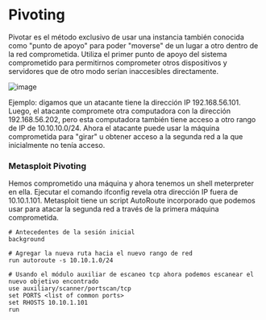# Pivoting
Pivotar es el método exclusivo de usar una instancia también conocida como "punto de apoyo" para poder "moverse" de un lugar a otro dentro de la red comprometida. Utiliza el primer punto de apoyo del sistema comprometido para permitirnos comprometer otros dispositivos y servidores que de otro modo serían inaccesibles directamente.

![image](https://user-images.githubusercontent.com/69023634/170847900-70569933-07f3-4b5f-8a74-9b6118d679de.png)

Ejemplo: digamos que un atacante tiene la dirección IP 192.168.56.101. Luego, el atacante compromete otra computadora con la dirección 192.168.56.202, pero esta computadora también tiene acceso a otro rango de IP de 10.10.10.0/24. Ahora el atacante puede usar la máquina comprometida para "girar" u obtener acceso a la segunda red a la que inicialmente no tenía acceso.

### Metasploit Pivoting
Hemos comprometido una máquina y ahora tenemos un shell meterpreter en ella. Ejecutar el comando ifconfig revela otra dirección IP fuera de 10.10.1.101. Metasploit tiene un script AutoRoute incorporado que podemos usar para atacar la segunda red a través de la primera máquina comprometida.


```
# Antecedentes de la sesión inicial
background

# Agregar la nueva ruta hacia el nuevo rango de red
run autoroute -s 10.10.1.0/24

# Usando el módulo auxiliar de escaneo tcp ahora podemos escanear el nuevo objetivo encontrado
use auxiliary/scanner/portscan/tcp
set PORTS <list of common ports>
set RHOSTS 10.10.1.101
run
```
